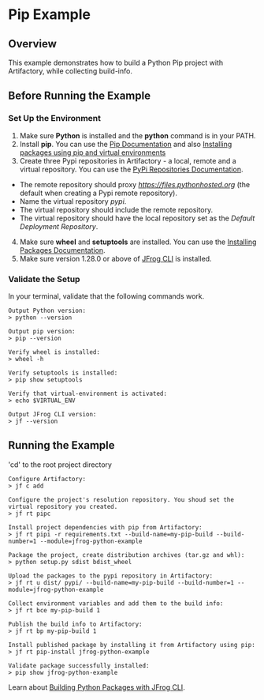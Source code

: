 # Pip Example

## Overview
This example demonstrates how to build a Python Pip project with Artifactory, while collecting build-info.

## Before Running the Example
### Set Up the Environment 
1. Make sure **Python** is installed and the **python** command is in your PATH.
2. Install **pip**. You can use the [Pip Documentation](https://pip.pypa.io/en/stable/installing/) and also [Installing packages using pip and virtual environments](https://packaging.python.org/guides/installing-using-pip-and-virtual-environments/)
3. Create three Pypi repositories in Artifactory - a local, remote and a virtual repository. You can use the [PyPi Repositories Documentation](https://www.jfrog.com/confluence/display/RTF/PyPI+Repositories).
* The remote repository should proxy *https://files.pythonhosted.org* (the default when creating a Pypi remote repository). 
* Name the virtual repository *pypi*.
* The virtual repository should include the remote repository.
* The virtual repository should have the local repository set as the *Default Deployment Repository*.
4. Make sure **wheel** and **setuptools** are installed. You can use the [Installing Packages Documentation](https://packaging.python.org/tutorials/installing-packages/).
5. Make sure version 1.28.0 or above of [JFrog CLI](https://jfrog.com/getcli/) is installed.

### Validate the Setup
In your terminal, validate that the following commands work.
```console
Output Python version:
> python --version

Output pip version:
> pip --version

Verify wheel is installed:
> wheel -h

Verify setuptools is installed:
> pip show setuptools

Verify that virtual-environment is activated:
> echo $VIRTUAL_ENV

Output JFrog CLI version:
> jf --version
```

## Running the Example
'cd' to the root project directory

```console
Configure Artifactory:
> jf c add

Configure the project's resolution repository. You shoud set the virtual repository you created.
> jf rt pipc

Install project dependencies with pip from Artifactory:
> jf rt pipi -r requirements.txt --build-name=my-pip-build --build-number=1 --module=jfrog-python-example

Package the project, create distribution archives (tar.gz and whl):
> python setup.py sdist bdist_wheel

Upload the packages to the pypi repository in Artifactory:
> jf rt u dist/ pypi/ --build-name=my-pip-build --build-number=1 --module=jfrog-python-example

Collect environment variables and add them to the build info:
> jf rt bce my-pip-build 1

Publish the build info to Artifactory:
> jf rt bp my-pip-build 1

Install published package by installing it from Artifactory using pip:
> jf rt pip-install jfrog-python-example

Validate package successfully installed:
> pip show jfrog-python-example
```

Learn about [Building Python Packages with JFrog CLI](https://www.jfrog.com/confluence/display/CLI/CLI+for+JFrog+Artifactory#CLIforJFrogArtifactory-BuildingPythonPackages).
